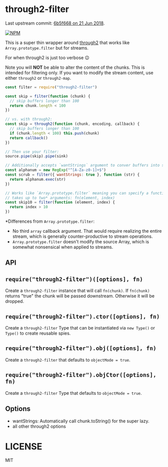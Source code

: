 # through2-filter

Last upstream commit: [6b5f668 on 21 Jun 2018](https://github.com/brycebaril/through2-filter/commit/6b5f6684a420a3029e5258737caef1276d53a1dc).

[![NPM](https://nodei.co/npm/through2-filter.png)](https://nodei.co/npm/through2-filter/)

This is a super thin wrapper around [through2](http://npm.im/through2) that works like `Array.prototype.filter` but for streams.

For when through2 is just too verbose :wink:

Note you will **NOT** be able to alter the content of the chunks. This is intended for filtering only. If you want to modify the stream content, use either `through2` or `through2-map`.

```js
const filter = require("through2-filter")

const skip = filter(function (chunk) {
  // skip buffers longer than 100
  return chunk.length < 100
})

// vs. with through2:
const skip = through2(function (chunk, encoding, callback) {
  // skip buffers longer than 100
  if (chunk.length < 100) this.push(chunk)
  return callback()
})

// Then use your filter:
source.pipe(skip).pipe(sink)

// Additionally accepts `wantStrings` argument to conver buffers into strings
const alphanum = new RegExp("^[A-Za-z0-1]+$")
const scrub = filter({ wantStrings: true }, function (str) {
  return alphanum.exec(str)
})

// Works like `Array.prototype.filter` meaning you can specify a function that
// takes up to two* arguments: fn(element, index)
const skip10 = filter(function (element, index) {
  return index > 10
})
```

\*Differences from `Array.prototype.filter`:

- No third `array` callback argument. That would require realizing the entire stream, which is generally counter-productive to stream operations.
- `Array.prototype.filter` doesn't modify the source Array, which is somewhat nonsensical when applied to streams.

## API

## `require("through2-filter")([options], fn)`

Create a `through2-filter` instance that will call `fn(chunk)`. If `fn(chunk)` returns "true" the chunk will be passed downstream. Otherwise it will be dropped.

## `require("through2-filter").ctor([options], fn)`

Create a `through2-filter` Type that can be instantiated via `new Type()` or `Type()` to create reusable spies.

## `require("through2-filter").obj([options], fn)`

Create a `through2-filter` that defaults to `objectMode = true`.

## `require("through2-filter").objCtor([options], fn)`

Create a `through2-filter` Type that defaults to `objectMode = true`.

## Options

- wantStrings: Automatically call chunk.toString() for the super lazy.
- all other through2 options

# LICENSE

MIT
